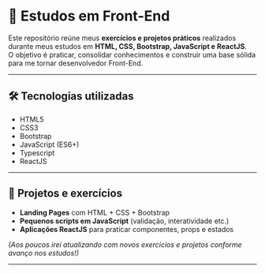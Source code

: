 # 🚀 Estudos em Front-End

Este repositório reúne meus **exercícios e projetos práticos** realizados durante meus estudos em **HTML, CSS, Bootstrap, JavaScript e ReactJS**.  
O objetivo é praticar, consolidar conhecimentos e construir uma base sólida para me tornar desenvolvedor Front-End.

---

## 🛠️ Tecnologias utilizadas

- HTML5  
- CSS3  
- Bootstrap  
- JavaScript (ES6+)
- Typescript 
- ReactJS  

---

## 📂 Projetos e exercícios

- **Landing Pages** com HTML + CSS + Bootstrap  
- **Pequenos scripts em JavaScript** (validação, interatividade etc.)  
- **Aplicações ReactJS** para praticar componentes, props e estados  

*(Aos poucos irei atualizando com novos exercícios e projetos conforme avanço nos estudos!)*

---
